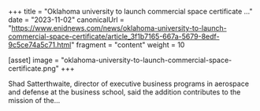 +++
title = "Oklahoma university to launch commercial space certificate ..."
date = "2023-11-02"
canonicalUrl = "https://www.enidnews.com/news/oklahoma-university-to-launch-commercial-space-certificate/article_3f1b7165-667a-5679-8edf-9c5ce74a5c71.html"
fragment = "content"
weight = 10

[asset]
    image = "oklahoma-university-to-launch-commercial-space-certificate.png"
+++

Shad Satterthwaite, director of executive business programs in aerospace 
and defense at the business school, said the addition contributes to the 
mission of the...
